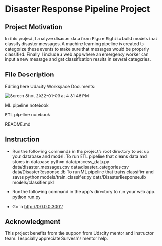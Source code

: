 # Disaster Response Pipeline Project

## Project Motivation
In this project, I analyze disaster data from Figure Eight to build models that classify disaster messages. A machine learning pipeline is created to categorize these events to make sure that messages would be properly classified. Finally, I include a web app where an emergency worker can input a new message and get classification results in several categories.

## File Description
Editing here
Udacity Workspace Documents: 

![Screen Shot 2022-01-03 at 4 31 48 PM](https://user-images.githubusercontent.com/41206996/147985516-3655e96f-7d51-46d8-9948-6565f508a781.png)

ML pipeline notebook

ETL pipeline notebook

README.md

## Instruction
- Run the following commands in the project's root directory to set up your database and model.
  To run ETL pipeline that cleans data and stores in database python data/process_data.py data/disaster_messages.csv data/disaster_categories.csv data/DisasterResponse.db
  To run ML pipeline that trains classifier and saves python models/train_classifier.py data/DisasterResponse.db models/classifier.pkl

- Run the following command in the app's directory to run your web app. python run.py

- Go to http://0.0.0.0:3001/

## Acknowledgment 
This project benefits from the support from Udacity mentor and instructor team. I espcially appreciate Survesh's mentor help.
